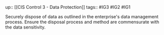 up:: [[CIS Control 3 - Data Protection]]
tags:: #IG3 #IG2 #IG1

Securely dispose of data as outlined in the enterprise's data management process. Ensure the disposal process and method are commensurate with the data sensitivity.